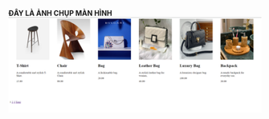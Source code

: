 **ĐÂY LÀ ẢNH CHỤP MÀN HÌNH**
![Screenshots](https://github.com/quancoi2ka3/2024_CSE485_Cong_Nghe_Web/blob/huy/Screenshot%202024-02-26%20084910.png)
